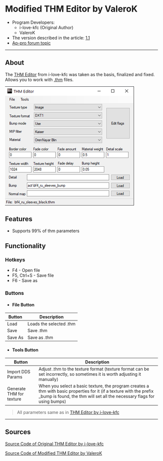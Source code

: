 # Modified THM Editor by ValeroK

- Program Developers:
  - i-love-kfc (Original Author)
  - ValeroK
- The version described in the article: [1.1](https://github.com/VaIeroK/THM-Editor/releases/tag/1.1)
- [Ap-pro forum topic](https://ap-pro.ru/forums/topic/3551-thm-editor-v10)

___

## About

The [THM Editor](thm-editor-by-i-love-kfc.md) from i-love-kfc was taken as the basis, finalized and fixed. Allows you to work with [.thm](../../main-folders-and-files/file-formats/index.html#thm) files.

![thm-editor-by-valerok centered](modding-tools-images/thm-editor-by-valerok.png)

## Features

- Supports 99% of thm parameters

## Functionality

### Hotkeys

- F4 - Open file
- F5, Ctrl+S - Save file
- F6 - Save as

### Buttons

- #### File Button

| Button | Description |
|---|---|
| Load | Loads the selected .thm |
| Save | Save .thm |
| Save As | Save as .thm |

- #### Tools Button

| Button | Description |
|---|---|
| Import DDS Params | Adjust .thm to the texture format (texture format can be set incorrectly, so sometimes it is worth adjusting it manually) |
| Generate THM for texture | When you select a basic texture, the program creates a thm with basic properties for it (if a texture with the prefix _bump is found, the thm will set all the necessary flags for using bumps) |

> All parameters same as in [THM Editor by i-love-kfc](thm-editor-by-i-love-kfc.md)

___

## Sources

[Source Code of Original THM Editor by i-love-kfc](https://gitlab.com/i-love-kfc/thm-editor/)

[Source Code of Modified THM Editor by ValeroK](https://github.com/VaIeroK/THM-Editor)
